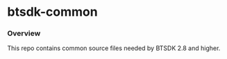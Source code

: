 # btsdk-common

### Overview

This repo contains common source files needed by BTSDK 2.8 and higher.
